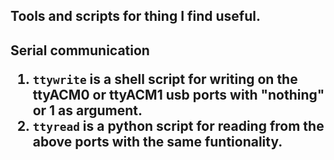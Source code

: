 
<h2>Tools and scripts for thing I find useful.<h2>
  
  
  
  
  Serial communication
  
  1) `ttywrite` is a shell script for writing on the ttyACM0 or ttyACM1 usb ports with "nothing" or 1 as argument.
  2) `ttyread` is a python script for reading from the above ports with the same funtionality.
